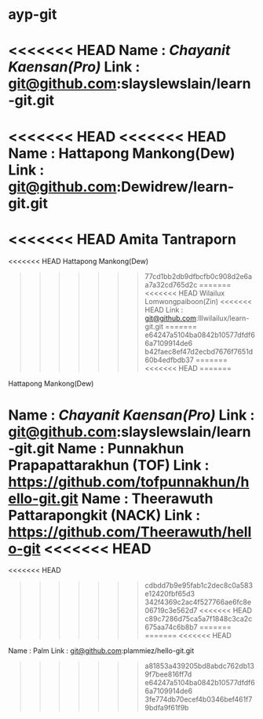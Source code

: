 # ayp-git
<<<<<<< HEAD
Name : *Chayanit Kaensan(Pro)*
Link : git@github.com:slayslewslain/learn-git.git
=======
<<<<<<< HEAD
<<<<<<< HEAD
Name : Hattapong Mankong(Dew)
Link : git@github.com:Dewidrew/learn-git.git
=======
<<<<<<< HEAD
Amita Tantraporn
=======
<<<<<<< HEAD
Hattapong Mankong(Dew)
>>>>>>> 77cd1bb2db9dfbcfb0c908d2e6aa7a32cd765d2c
=======
<<<<<<< HEAD
Wilailux Lomwongpaiboon(Zin)
<<<<<<< HEAD
Link : git@github.com:lllwilailux/learn-git.git
=======
>>>>>>> e64247a5104ba0842b10577dfdf66a7109914de6
>>>>>>> b42faec8ef47d2ecbd7676f7651d60b4edfbdb37
=======
<<<<<<< HEAD
=======



Hattapong Mankong(Dew)


Name : *Chayanit Kaensan(Pro)*
Link : git@github.com:slayslewslain/learn-git.git
Name : Punnakhun Prapapattarakhun (TOF)
Link : https://github.com/tofpunnakhun/hello-git.git
Name : Theerawuth Pattarapongkit (NACK)
Link : https://github.com/Theerawuth/hello-git
<<<<<<< HEAD
=======
<<<<<<< HEAD
>>>>>>> cdbdd7b9e95fab1c2dec8c0a583e12420fbf65d3
>>>>>>> 342f4369c2ac4f527766ae6fc8e06719c3e562d7
<<<<<<< HEAD
>>>>>>> c89c7286d75ca5a7f1848c3ca2c675aa74c6b8b7
=======
=======
<<<<<<< HEAD

Name : Palm
Link : git@github.com:plammiez/hello-git.git
>>>>>>> a81853a439205bd8abdc762db139f7bee816ff7d
>>>>>>> e64247a5104ba0842b10577dfdf66a7109914de6
>>>>>>> 3fe774db70ecef4b0346bef461f79bdfa9f61f9b
